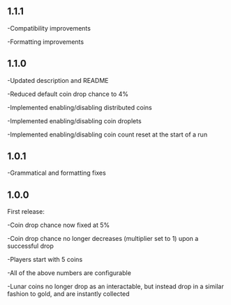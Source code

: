 ## 1.1.1

-Compatibility improvements

-Formatting improvements

## 1.1.0

-Updated description and README

-Reduced default coin drop chance to 4%

-Implemented enabling/disabling distributed coins

-Implemented enabling/disabling coin droplets

-Implemented enabling/disabling coin count reset at the start of a run

## 1.0.1

-Grammatical and formatting fixes

## 1.0.0

First release:

-Coin drop chance now fixed at 5%

-Coin drop chance no longer decreases (multiplier set to 1) upon a successful drop

-Players start with 5 coins

-All of the above numbers are configurable

-Lunar coins no longer drop as an interactable, but instead drop in a similar fashion to gold, and are instantly collected
